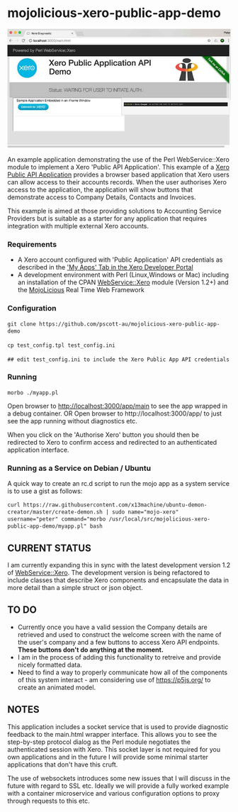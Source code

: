 # mojolicious-xero-public-app-demo

![App Screenshot](docs/xero_public_api_demo.jpg?raw=true "Screenshot")



An example application demonstrating the use of the Perl WebService::Xero module to implement a Xero 'Public API Application'.
This example of a [Xero Public API Application](https://developer.xero.com/documentation/getting-started/public-applications/) provides a browser based application that Xero users can allow access to their accounts records. When the user authorises Xero access to the application, the application will show buttons that demonstrate access to Company Details, Contacts and Invoices.

This example is aimed at those providing solutions to Accounting Service Providers but is suitable as a starter for any application that requires integration with multiple external Xero accounts. 

### Requirements

  - A Xero account configured with 'Public Application' API credentials as described in the ['My Apps' Tab in the Xero Developer Portal](https://app.xero.com/Application)
  - A development environment with Perl (Linux,Windows or Mac) including an installation of the CPAN [WebService::Xero](http://search.cpan.org/~localshop/WebService-Xero/) module (Version 1.2+)  and the [MojoLicious](http://search.cpan.org/~sri/Mojolicious/) Real Time Web Framework

### Configuration

    git clone https://github.com/pscott-au/mojolicious-xero-public-app-demo
    
    cp test_config.tpl test_config.ini 

    ## edit test_config.ini to include the Xero Public App API credentials
    
### Running

    morbo ./myapp.pl
    
Open browser to [http://localhost:3000/app/main](http://localhost:3000/app/main) to see the app wrapped in a debug container.
  OR
Open browser to http://localhost:3000/app/ to just see the app running without diagnostics etc.

When you click on the 'Authorise Xero' button you should then be redirected to Xero to confirm access and redirected to an authenticated application interface.


### Running as a Service on Debian / Ubuntu

A quick way to create an rc.d script to run the mojo app as a system service is to use a gist as follows: 

    curl https://raw.githubusercontent.com/x13machine/ubuntu-demon-creator/master/create-demon.sh | sudo name="mojo-xero" username="peter" command="morbo /usr/local/src/mojolicious-xero-public-app-demo/myapp.pl" bash


## CURRENT STATUS

I am currently expanding this in sync with the latest development version 1.2 of [WebService::Xero](https://github.com/pscott-au/CCP-Xero). The development version is being
refactored to include classes that describe Xero components and encapsulate the data in more detail than a simple struct or json object.

## TO DO

* Currently once you have a valid session the Company details are retrieved and used to construct the welcome screen with the name of the user's company and a few buttons to access Xero API endpoints. **These buttons don't do anything at the moment.** 
* I am in the process of adding this functionality to retreive and provide nicely formatted data.
* Need to find a way to properly communicate how all of the components of this system interact - am considering use of https://p5js.org/ to create an animated model.


## NOTES

This application includes a socket service that is used to provide diagnostic feedback to the main.html wrapper interface. This allows you to see the step-by-step protocol dialog as the Perl module negotiates the authenticated session with Xero. This socket layer is not required for you own applications and in the future I will provide some minimal starter applications that don't have this cruft.

The use of websockets introduces some new issues that I will discuss in the future with regard to SSL etc. Ideally we will provide a fully worked example with a container microservice and various configuration options to proxy through requests to this etc.

